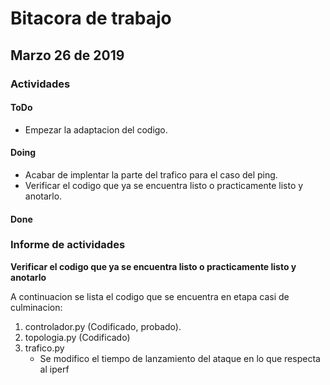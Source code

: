 # Bitacora de trabajo #

## Marzo 26 de 2019 ## 

### Actividades ###

#### ToDo ####
* Empezar la adaptacion del codigo.
#### Doing ####
* Acabar de implentar la parte del trafico para el caso del ping.
* Verificar el codigo que ya se encuentra listo o practicamente listo y anotarlo.

#### Done ####


### Informe de actividades ###

**Verificar el codigo que ya se encuentra listo o practicamente listo y anotarlo**

A continuacion se lista el codigo que se encuentra en etapa casi de culminacion:
1. controlador.py (Codificado, probado).
2. topologia.py (Codificado)
3. trafico.py
   * Se modifico el tiempo de lanzamiento del ataque en lo que respecta al iperf 